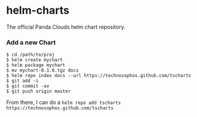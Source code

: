 # helm-charts
The official Panda Clouds helm chart repository.

### Add a new Chart

```console
$ cd /path/to/proj
$ helm create mychart
$ helm package mychart
$ mv mychart-0.1.0.tgz docs
$ helm repo index docs --url https://technosophos.github.com/tscharts
$ git add -i
$ git commit -av
$ git push origin master
```

From there, I can do a `helm repo add tscharts
https://technosophos.github.com/tscharts`